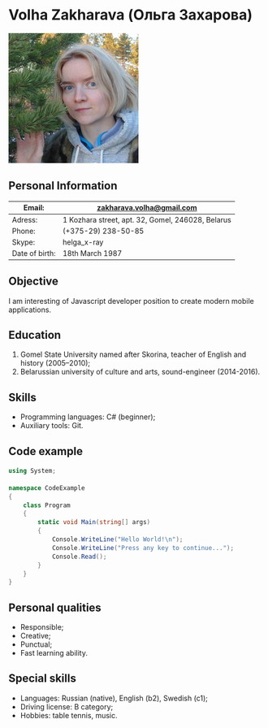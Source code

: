 # Volha Zakharava (Ольга Захарова)  
![GitHub Logo](images/myphoto.jpg)  

## Personal Information  
Email:         | zakharava.volha@gmail.com
---------------|--------------------------
Adress:        | 1 Kozhara street, apt. 32, Gomel, 246028, Belarus
Phone:         | (+375-29) 238-50-85
Skype:         | helga_x-ray
Date of birth: | 18th March 1987

## Objective
I am interesting of Javascript developer position to create modern mobile applications.

## Education
1. Gomel State University named after Skorina, teacher of English and history (2005–2010); 
1. Belarussian university of culture and arts, sound-engineer (2014-2016).

## Skills
* Programming languages: C# (beginner);
* Auxiliary tools: Git.

## Code example
``` C#
using System;

namespace CodeExample
{
    class Program
    {
        static void Main(string[] args)
        {
            Console.WriteLine("Hello World!\n");
            Console.WriteLine("Press any key to continue...");
            Console.Read();
        }
    }
}
```

## Personal qualities
* Responsible;
* Creative;
* Punctual;
* Fast learning ability.

## Special skills
* Languages: Russian (native), English (b2), Swedish (c1);
* Driving license: B category;
* Hobbies: table tennis, music.
